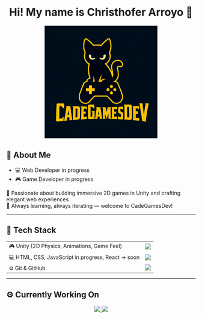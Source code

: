 <h1 align="center">Hi! My name is Christhofer Arroyo 👋</h1>

<p align="center">
  <img src="https://github.com/CadeGamesDev/CadeGamesDev/blob/main/Banner_Cadejo.png?raw=true" alt="Christhofer Arroyo" width="300"/>
</p>

## 🧠 About Me

- 💻 Web Developer in progress  
- 🎮 Game Developer in progress  

🧠 Passionate about building immersive 2D games in Unity and crafting elegant web experiences  
🚀 Always learning, always iterating — welcome to CadeGamesDev!

---

## 🧰 Tech Stack

|  |  |
|------|-------|
| 🎮 Unity (2D Physics, Animations, Game Feel) | ![](https://img.shields.io/badge/Unity-2D%20Game%20Dev-black?style=for-the-badge&logo=unity) |
| 💻 HTML, CSS, JavaScript in progress, React → soon | ![](https://img.shields.io/badge/JavaScript-Web%20Dev-yellow?style=for-the-badge&logo=javascript) |
| ⚙️ Git & GitHub | ![](https://img.shields.io/badge/GitHub-Projects-blue?style=for-the-badge&logo=github) |

---

## ⚙️ Currently Working On

<p align="center">
<a href="https://github.com/CadeGamesDev">
  <img height="180em" src="https://github-readme-stats-eight-theta.vercel.app/api?username=CadeGamesDev&show_icons=true&theme=algolia&include_all_commits=true&count_private=true"/>
  <img height="180em" src="https://github-readme-stats-eight-theta.vercel.app/api/top-langs/?username=CadeGamesDev&layout=compact&langs_count=8&theme=algolia"/>
</a>
</p>
